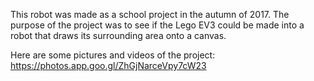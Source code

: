 This robot was made as a school project in the autumn of 2017. The purpose of the project was to see if the Lego EV3 could be made into a robot that draws its surrounding area onto a canvas.

Here are some pictures and videos of the project: https://photos.app.goo.gl/ZhGjNarceVpy7cW23
